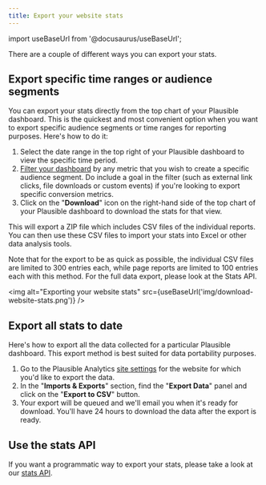 ```yaml
---
title: Export your website stats
---
```


import useBaseUrl from '@docusaurus/useBaseUrl';

There are a couple of different ways you can export your stats.

## Export specific time ranges or audience segments

You can export your stats directly from the top chart of your Plausible dashboard. This is the quickest and most convenient option when you want to export specific audience segments or time ranges for reporting purposes. Here's how to do it:

1. Select the date range in the top right of your Plausible dashboard to view the specific time period.
2. [Filter your dashboard](filters-segments.md) by any metric that you wish to create a specific audience segment. Do include a goal in the filter (such as external link clicks, file downloads or custom events) if you're looking to export specific conversion metrics.
3. Click on the "**Download**" icon on the right-hand side of the top chart of your Plausible dashboard to download the stats for that view.

This will export a ZIP file which includes CSV files of the individual reports. You can then use these CSV files to import your stats into Excel or other data analysis tools.

Note that for the export to be as quick as possible, the individual CSV files are limited to 300 entries each, while page reports are limited to 100 entries each with this method. For the full data export, please look at the Stats API.

<img alt="Exporting your website stats" src={useBaseUrl('img/download-website-stats.png')} />

## Export all stats to date

Here's how to export all the data collected for a particular Plausible dashboard. This export method is best suited for data portability purposes. 

1. Go to the Plausible Analytics [site settings](website-settings.md) for the website for which you'd like to export the data.
2. In the "**Imports & Exports**" section, find the "**Export Data**" panel and click on the "**Export to CSV**" button.
3. Your export will be queued and we'll email you when it's ready for download. You'll have 24 hours to download the data after the export is ready.

## Use the stats API

If you want a programmatic way to export your stats, please take a look at our [stats API](stats-api.md).
